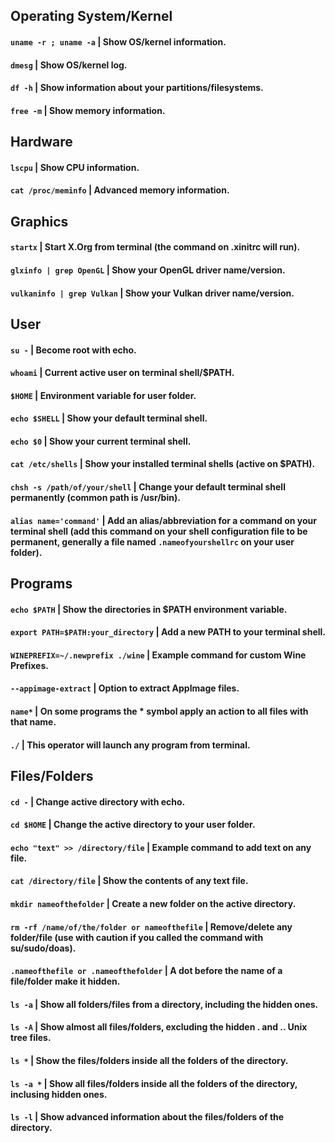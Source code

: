 ## Operating System/Kernel

#### `uname -r ; uname -a` | Show OS/kernel information.
#### `dmesg` | Show OS/kernel log.
#### `df -h` | Show information about your partitions/filesystems.
#### `free -m` | Show memory information.

## Hardware

#### `lscpu` | Show CPU information.
#### `cat /proc/meminfo` | Advanced memory information.

## Graphics

#### `startx` | Start X.Org from terminal (the command on .xinitrc will run).
#### `glxinfo | grep OpenGL` | Show your OpenGL driver name/version.
#### `vulkaninfo | grep Vulkan` | Show your Vulkan driver name/version.

## User

#### `su -` | Become root with echo.
#### `whoami` | Current active user on terminal shell/$PATH.
#### `$HOME` | Environment variable for user folder.
#### `echo $SHELL` | Show your default terminal shell.
#### `echo $0` | Show your current terminal shell.
#### `cat /etc/shells` | Show your installed terminal shells (active on $PATH).
#### `chsh -s /path/of/your/shell` | Change your default terminal shell permanently (common path is /usr/bin).
#### `alias name='command'` | Add an alias/abbreviation for a command on your terminal shell (add this command on your shell configuration file to be permanent, generally a file named `.nameofyourshellrc` on your user folder).

## Programs

#### `echo $PATH` | Show the directories in $PATH environment variable.
#### `export PATH=$PATH:your_directory` | Add a new PATH to your terminal shell.
#### `WINEPREFIX=~/.newprefix ./wine` | Example command for custom Wine Prefixes.
#### `--appimage-extract` | Option to extract AppImage files.
#### `name*` | On some programs the * symbol apply an action to all files with that name.
#### `./` | This operator will launch any program from terminal.

## Files/Folders

#### `cd -` | Change active directory with echo.
#### `cd $HOME` | Change the active directory to your user folder.
#### `echo "text" >> /directory/file` | Example command to add text on any file.
#### `cat /directory/file` | Show the contents of any text file.
#### `mkdir nameofthefolder` | Create a new folder on the active directory.
#### `rm -rf /name/of/the/folder or nameofthefile` | Remove/delete any folder/file (use with caution if you called the command with su/sudo/doas).
#### `.nameofthefile or .nameofthefolder` | A dot before the name of a file/folder make it hidden.
#### `ls -a` | Show all folders/files from a directory, including the hidden ones.
#### `ls -A` | Show almost all files/folders, excluding the hidden . and .. Unix tree files.
#### `ls *` | Show the files/folders inside all the folders of the directory.
#### `ls -a *` | Show all files/folders inside all the folders of the directory, inclusing hidden ones.
#### `ls -l` | Show advanced information about the files/folders of the directory.
